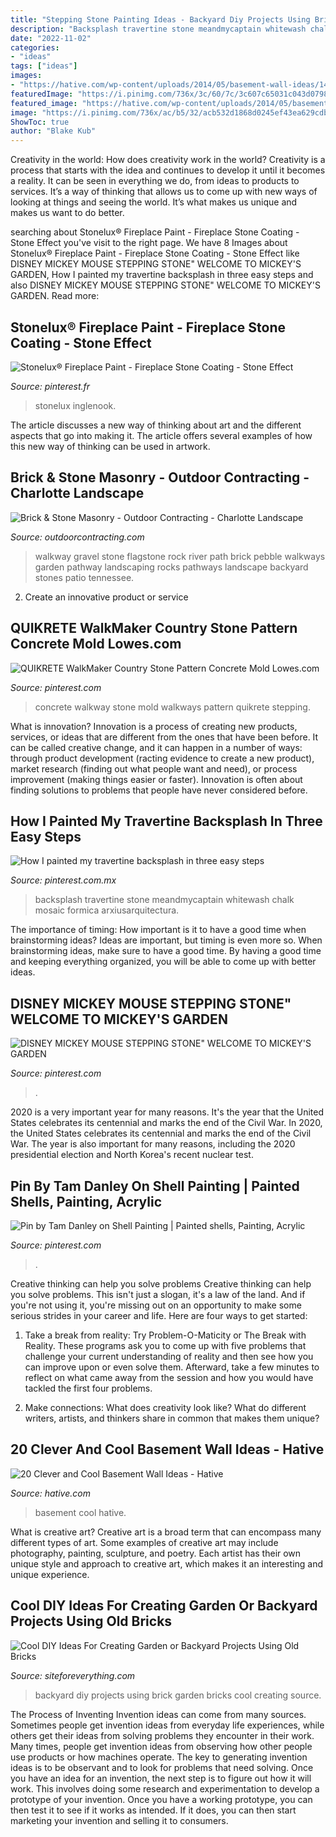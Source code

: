 ```yaml
---
title: "Stepping Stone Painting Ideas - Backyard Diy Projects Using Brick Garden Bricks Cool Creating Source"
description: "Backsplash travertine stone meandmycaptain whitewash chalk mosaic formica arxiusarquitectura"
date: "2022-11-02"
categories:
- "ideas"
tags: ["ideas"]
images:
- "https://hative.com/wp-content/uploads/2014/05/basement-wall-ideas/14-cool-basement-wall.jpg"
featuredImage: "https://i.pinimg.com/736x/3c/60/7c/3c607c65031c043d07989932df6700db.jpg"
featured_image: "https://hative.com/wp-content/uploads/2014/05/basement-wall-ideas/14-cool-basement-wall.jpg"
image: "https://i.pinimg.com/736x/ac/b5/32/acb532d1868d0245ef43ea629cdb832d--garden-stepping-stones-disney-mickey-mouse.jpg"
ShowToc: true
author: "Blake Kub"
---
```



Creativity in the world: How does creativity work in the world?
Creativity is a process that starts with the idea and continues to develop it until it becomes a reality. It can be seen in everything we do, from ideas to products to services. It’s a way of thinking that allows us to come up with new ways of looking at things and seeing the world. It’s what makes us unique and makes us want to do better.

	

		
searching about Stonelux® Fireplace Paint - Fireplace Stone Coating - Stone Effect you've visit to the right page. We have 8 Images about Stonelux® Fireplace Paint - Fireplace Stone Coating - Stone Effect like DISNEY MICKEY MOUSE STEPPING STONE&quot; WELCOME TO MICKEY&#039;S GARDEN, How I painted my travertine backsplash in three easy steps and also DISNEY MICKEY MOUSE STEPPING STONE&quot; WELCOME TO MICKEY&#039;S GARDEN. Read more:
		
    
## Stonelux® Fireplace Paint - Fireplace Stone Coating - Stone Effect

<img loading=lazy src="https://i.pinimg.com/736x/59/54/0f/59540fdc641ebe47b43023c6373a2ddf.jpg" onerror="this.onerror=null;this.src='https://tse4.mm.bing.net/th?id=OIP.bEsEZ8zy7KUnOFFpXxp4uAHaJ3&amp;pid=15.1';" alt="Stonelux® Fireplace Paint - Fireplace Stone Coating - Stone Effect">

_Source: pinterest.fr_

>stonelux inglenook. 

	

The article discusses a new way of thinking about art and the different aspects that go into making it. The article offers several examples of how this new way of thinking can be used in artwork.

    
## Brick &amp; Stone Masonry - Outdoor Contracting - Charlotte Landscape

<img loading=lazy src="https://outdoorcontracting.com/wp-content/gallery/port-brickstonemasonry/db_mohave_flag_stone_and_tennessee_river_gravel_path_bordered_with_tennessee_medium_stack_fieldstone1.jpg" onerror="this.onerror=null;this.src='https://tse3.mm.bing.net/th?id=OIP.IX5vvhRYboClauMXDnH4xAHaJ4&amp;pid=15.1';" alt="Brick &amp; Stone Masonry - Outdoor Contracting - Charlotte Landscape">

_Source: outdoorcontracting.com_

>walkway gravel stone flagstone rock river path brick pebble walkways garden pathway landscaping rocks pathways landscape backyard stones patio tennessee. 

	

2. Create an innovative product or service 

    
## QUIKRETE WalkMaker Country Stone Pattern Concrete Mold Lowes.com

<img loading=lazy src="https://i.pinimg.com/736x/3c/60/7c/3c607c65031c043d07989932df6700db.jpg" onerror="this.onerror=null;this.src='https://tse2.mm.bing.net/th?id=OIP.tEDwXRmB3QyrM7RuzR_bYQHaLI&amp;pid=15.1';" alt="QUIKRETE WalkMaker Country Stone Pattern Concrete Mold Lowes.com">

_Source: pinterest.com_

>concrete walkway stone mold walkways pattern quikrete stepping. 

	

What is innovation?
Innovation is a process of creating new products, services, or ideas that are different from the ones that have been before. It can be called creative change, and it can happen in a number of ways: through product development (racting evidence to create a new product), market research (finding out what people want and need), or process improvement (making things easier or faster). Innovation is often about finding solutions to problems that people have never considered before.

    
## How I Painted My Travertine Backsplash In Three Easy Steps

<img loading=lazy src="https://i.pinimg.com/736x/3f/5d/c4/3f5dc4050fde8a4623dddb613f02f150.jpg" onerror="this.onerror=null;this.src='https://tse3.mm.bing.net/th?id=OIP.G_c0IyKU2pgI_fo6DuOP7AHaJ4&amp;pid=15.1';" alt="How I painted my travertine backsplash in three easy steps">

_Source: pinterest.com.mx_

>backsplash travertine stone meandmycaptain whitewash chalk mosaic formica arxiusarquitectura. 

	

The importance of timing: How important is it to have a good time when brainstorming ideas?
Ideas are important, but timing is even more so. When brainstorming ideas, make sure to have a good time. By having a good time and keeping everything organized, you will be able to come up with better ideas.

    
## DISNEY MICKEY MOUSE STEPPING STONE&quot; WELCOME TO MICKEY&#039;S GARDEN

<img loading=lazy src="https://i.pinimg.com/736x/ac/b5/32/acb532d1868d0245ef43ea629cdb832d--garden-stepping-stones-disney-mickey-mouse.jpg" onerror="this.onerror=null;this.src='https://tse2.mm.bing.net/th?id=OIP.QyFnLIsXBNb4iF3pIPaDWAHaJ4&amp;pid=15.1';" alt="DISNEY MICKEY MOUSE STEPPING STONE&quot; WELCOME TO MICKEY&#039;S GARDEN">

_Source: pinterest.com_

>. 

	

2020 is a very important year for many reasons. It's the year that the United States celebrates its centennial and marks the end of the Civil War.
In 2020, the United States celebrates its centennial and marks the end of the Civil War. The year is also important for many reasons, including the 2020 presidential election and North Korea's recent nuclear test.

    
## Pin By Tam Danley On Shell Painting | Painted Shells, Painting, Acrylic

<img loading=lazy src="https://i.pinimg.com/736x/81/ec/b9/81ecb96b74ca6bbaf213a2fa5dcdd31a.jpg" onerror="this.onerror=null;this.src='https://tse3.mm.bing.net/th?id=OIP.iIEhfK1ekKZ29LkzCr49wAHaJ3&amp;pid=15.1';" alt="Pin by Tam Danley on Shell Painting | Painted shells, Painting, Acrylic">

_Source: pinterest.com_

>. 

	

Creative thinking can help you solve problems
Creative thinking can help you solve problems. This isn't just a slogan, it's a law of the land. And if you're not using it, you're missing out on an opportunity to make some serious strides in your career and life. Here are four ways to get started: 
1. Take a break from reality: Try Problem-O-Maticity or The Break with Reality. These programs ask you to come up with five problems that challenge your current understanding of reality and then see how you can improve upon or even solve them. Afterward, take a few minutes to reflect on what came away from the session and how you would have tackled the first four problems. 

2. Make connections: What does creativity look like? What do different writers, artists, and thinkers share in common that makes them unique?

    
## 20 Clever And Cool Basement Wall Ideas - Hative

<img loading=lazy src="https://hative.com/wp-content/uploads/2014/05/basement-wall-ideas/14-cool-basement-wall.jpg" onerror="this.onerror=null;this.src='https://tse2.mm.bing.net/th?id=OIP.Zu_IihuqAV17VjEmXT2JCgHaJ4&amp;pid=15.1';" alt="20 Clever and Cool Basement Wall Ideas - Hative">

_Source: hative.com_

>basement cool hative. 

	

What is creative art?
Creative art is a broad term that can encompass many different types of art. Some examples of creative art may include photography, painting, sculpture, and poetry. Each artist has their own unique style and approach to creative art, which makes it an interesting and unique experience.

    
## Cool DIY Ideas For Creating Garden Or Backyard Projects Using Old Bricks

<img loading=lazy src="http://siteforeverything.com/wp-content/uploads/2017/05/Brick-Backyard-17.jpg" onerror="this.onerror=null;this.src='https://tse1.mm.bing.net/th?id=OIP.S6NyV5uncik7BWMeyC9tXAHaHS&amp;pid=15.1';" alt="Cool DIY Ideas For Creating Garden or Backyard Projects Using Old Bricks">

_Source: siteforeverything.com_

>backyard diy projects using brick garden bricks cool creating source. 

	

The Process of Inventing
Invention ideas can come from many sources. Sometimes people get invention ideas from everyday life experiences, while others get their ideas from solving problems they encounter in their work. Many times, people get invention ideas from observing how other people use products or how machines operate. The key to generating invention ideas is to be observant and to look for problems that need solving.
Once you have an idea for an invention, the next step is to figure out how it will work. This involves doing some research and experimentation to develop a prototype of your invention. Once you have a working prototype, you can then test it to see if it works as intended. If it does, you can then start marketing your invention and selling it to consumers.

